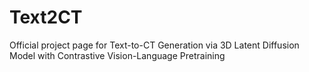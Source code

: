 # Text2CT
Official project page for Text-to-CT Generation via 3D Latent Diffusion Model with Contrastive Vision-Language Pretraining
